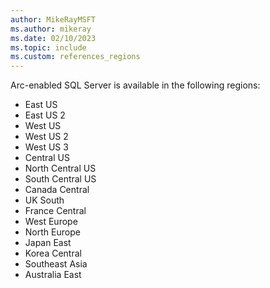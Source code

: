```yaml
---
author: MikeRayMSFT
ms.author: mikeray
ms.date: 02/10/2023
ms.topic: include
ms.custom: references_regions
---
```


Arc-enabled SQL Server is available in the following regions:

- East US
- East US 2
- West US
- West US 2
- West US 3
- Central US
- North Central US
- South Central US
- Canada Central
- UK South
- France Central
- West Europe
- North Europe
- Japan East
- Korea Central
- Southeast Asia
- Australia East
